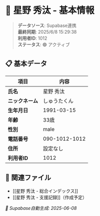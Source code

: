 # 🔄 星野 秀汰 - 基本情報

> **データソース**: Supabase連携  
> **最終同期**: 2025/6/8 15:29:38  
> **利用者ID**: 1012  
> **ステータス**: 🟢 アクティブ

## 📋 基本データ

| 項目 | 内容 |
|------|------|
| **氏名** | 星野 秀汰 |
| **ニックネーム** | しゅうたくん |
| **生年月日** | 1991-03-15 |
| **年齢** | 33歳 |
| **性別** | male |
| **電話番号** | 090-1012-1012 |
| **住所** | 設定なし |
| **利用者ID** | 1012 |

## 🔗 関連ファイル
- [[星野 秀汰 - 総合インデックス]]
- [[星野 秀汰 - 支援記録]]（作成予定）

*🔄 Supabase自動生成: 2025-06-08*
